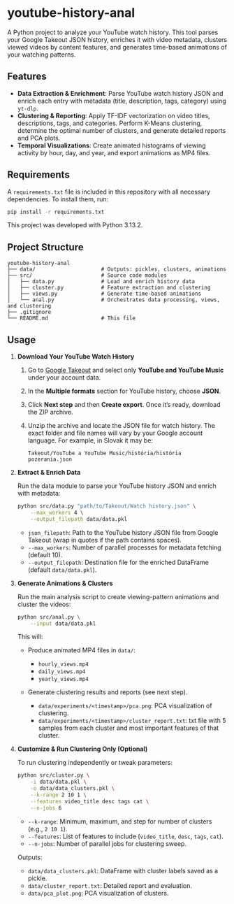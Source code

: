 # youtube-history-anal

A Python project to analyze your YouTube watch history. This tool parses your Google Takeout JSON history, enriches it with video metadata, clusters viewed videos by content features, and generates time-based animations of your watching patterns.

## Features

* **Data Extraction & Enrichment**: Parse YouTube watch history JSON and enrich each entry with metadata (title, description, tags, category) using `yt-dlp`.
* **Clustering & Reporting**: Apply TF-IDF vectorization on video titles, descriptions, tags, and categories. Perform K-Means clustering, determine the optimal number of clusters, and generate detailed reports and PCA plots.
* **Temporal Visualizations**: Create animated histograms of viewing activity by hour, day, and year, and export animations as MP4 files.

## Requirements

A `requirements.txt` file is included in this repository with all necessary dependencies. To install them, run:

```bash
pip install -r requirements.txt
```
This project was developed with Python 3.13.2.

## Project Structure

```
youtube-history-anal
├── data/                     # Outputs: pickles, clusters, animations
├── src/                      # Source code modules
│   ├── data.py               # Load and enrich history data
│   ├── cluster.py            # Feature extraction and clustering
│   ├── views.py              # Generate time-based animations
│   └── anal.py               # Orchestrates data processing, views, and clustering
├── .gitignore
└── README.md                 # This file
```

## Usage

1. **Download Your YouTube Watch History**

   1. Go to [Google Takeout](https://takeout.google.com) and select only **YouTube and YouTube Music** under your account data.
   2. In the **Multiple formats** section for YouTube history, choose **JSON**.
   3. Click **Next step** and then **Create export**. Once it’s ready, download the ZIP archive.
   4. Unzip the archive and locate the JSON file for watch history. The exact folder and file names will vary by your Google account language. For example, in Slovak it may be:

      ```
      Takeout/YouTube a YouTube Music/história/história pozerania.json
      ```

2. **Extract & Enrich Data**

   Run the data module to parse your YouTube history JSON and enrich with metadata:

   ```bash
   python src/data.py "path/to/Takeout/Watch history.json" \
       --max_workers 4 \
       --output_filepath data/data.pkl
   ```

   * `json_filepath`: Path to the YouTube history JSON file from Google Takeout (wrap in quotes if the path contains spaces).
   * `--max_workers`: Number of parallel processes for metadata fetching (default 10).
   * `--output_filepath`: Destination file for the enriched DataFrame (default `data/data.pkl`).

3. **Generate Animations & Clusters**

   Run the main analysis script to create viewing-pattern animations and cluster the videos:

   ```bash
   python src/anal.py \
       --input data/data.pkl
   ```

   This will:

   * Produce animated MP4 files in `data/`:

     * `hourly_views.mp4`
     * `daily_views.mp4`
     * `yearly_views.mp4`
   * Generate clustering results and reports (see next step).
     * `data/experiments/<timestamp>/pca.png`: PCA visualization of clustering.
     * `data/experiments/<timestamp>/cluster_report.txt`: txt file with 5 samples from each cluster and most important features of that cluster.

4. **Customize & Run Clustering Only (Optional)**

   To run clustering independently or tweak parameters:

   ```bash
   python src/cluster.py \
       -i data/data.pkl \
       -o data/data_clusters.pkl \
       --k-range 2 10 1 \
       --features video_title desc tags cat \
       --n-jobs 6
   ```

   * `--k-range`: Minimum, maximum, and step for number of clusters (e.g., `2 10 1`).
   * `--features`: List of features to include (`video_title`, `desc`, `tags`, `cat`).
   * `--n-jobs`: Number of parallel jobs for clustering sweep.

   Outputs:

   * `data/data_clusters.pkl`: DataFrame with cluster labels saved as a pickle.
   * `data/cluster_report.txt`: Detailed report and evaluation.
   * `data/pca_plot.png`: PCA visualization of clusters.
